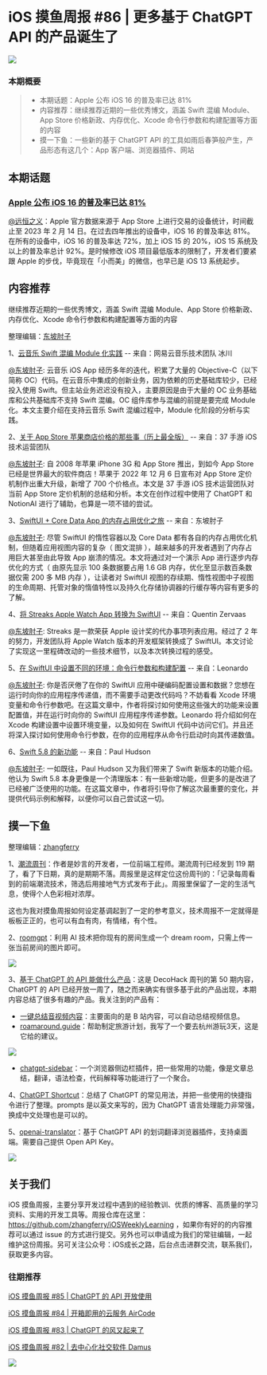 # iOS 摸鱼周报 #86 | 更多基于 ChatGPT API 的产品诞生了

![](https://cdn.zhangferry.com/Images/moyu_weekly_cover.jpeg)

### 本期概要

> * 本期话题：Apple 公布 iOS 16 的普及率已达 81%
> * 内容推荐：继续推荐近期的一些优秀博文，涵盖 Swift 混编 Module、App Store 价格新政、内存优化、Xcode 命令行参数和构建配置等方面的内容
> * 摸一下鱼：一些新的基于 ChatGPT API 的工具如雨后春笋般产生，产品形态有这几个：App 客户端、浏览器插件、网站

## 本期话题

### [Apple 公布 iOS 16 的普及率已达 81%](https://developer.apple.com/cn/support/app-store/ "Apple 公布 iOS 16 的普及率达 81%")

[@远恒之义](https://github.com/eternaljust)：Apple 官方数据来源于 App Store 上进行交易的设备统计，时间截止至 2023 年 2 月 14 日。在过去四年推出的设备中，iOS 16 的普及率达 81%。在所有的设备中，iOS 16 的普及率达 72%，加上 iOS 15 的 20%，iOS 15 系统及以上的普及率总计 92%。是时候修改 iOS 项目最低版本的限制了，开发者们要紧跟 Apple 的步伐，毕竟现在「小而美」的微信，也早已是 iOS 13 系统起步。

## 内容推荐

继续推荐近期的一些优秀博文，涵盖 Swift 混编 Module、App Store 价格新政、内存优化、Xcode 命令行参数和构建配置等方面的内容

整理编辑：[东坡肘子](https://www.fatbobman.com/)

1、[云音乐 Swift 混编 Module 化实践](https://juejin.cn/post/7207269389474037817 "云音乐 Swift 混编 Module 化实践") -- 来自：网易云音乐技术团队 冰川

[@东坡肘子](https://www.fatbobman.com/): 云音乐 iOS App 经历多年的迭代，积累了大量的 Objective-C（以下简称 OC）代码。在云音乐中集成的创新业务，因为依赖的历史基础库较少，已经投入使用 Swift。但主站业务迟迟没有投入，主要原因是由于大量的 OC 业务基础库和公共基础库不支持 Swift 混编。OC 组件库参与混编的前提是要完成 Module 化。本文主要介绍在支持云音乐 Swift 混编过程中，Module 化阶段的分析与实践。

2、[关于 App Store 苹果商店价格的那些事（历上最全版）](https://juejin.cn/post/7205562168358895671 "关于 App Store 苹果商店价格的那些事（历上最全版）") -- 来自：37 手游 iOS 技术运营团队

[@东坡肘子](https://www.fatbobman.com/): 自 2008 年苹果 iPhone 3G 和 App Store 推出，到如今 App Store 已经是世界最大的软件商店！苹果于 2022 年 12 月 6 日宣布对 App Store 定价机制作出重大升级，新增了 700 个价格点。本文是 37 手游 iOS 技术运营团队对当前 App Store 定价机制的总结和分析。本文在创作过程中使用了 ChatGPT 和 NotionAI 进行了辅助，也算是一项不错的尝试。

3、[SwiftUI + Core Data App 的内存占用优化之旅](https://www.fatbobman.com/posts/memory-usage-optimization/ "SwiftUI + Core Data App 的内存占用优化之旅") -- 来自：东坡肘子

[@东坡肘子](https://www.fatbobman.com/): 尽管 SwiftUI 的惰性容器以及 Core Data 都有各自的内存占用优化机制，但随着应用视图内容的复杂（ 图文混排 ），越来越多的开发者遇到了内存占用巨大甚至由此导致 App 崩溃的情况。本文将通过对一个演示 App 进行逐步内存优化的方式（ 由原先显示 100 条数据要占用 1.6 GB 内存，优化至显示数百条数据仅需 200 多 MB 内存 ），让读者对 SwiftUI 视图的存续期、惰性视图中子视图的生命周期、托管对象的惰值特性以及持久化存储协调器的行缓存等内容有更多的了解。

4、[将 Streaks Apple Watch App 转换为 SwiftUI](https://crunchybagel.com/converting-streaks-apple-watch-app-to-swiftui/ "将 Streaks Apple Watch App 转换为 SwiftUI") -- 来自：Quentin Zervaas

[@东坡肘子](https://www.fatbobman.com/): Streaks 是一款荣获 Apple 设计奖的代办事项列表应用。经过了 2 年的努力，开发团队将 Apple Watch 版本的开发框架转换成了 SwiftUI。本文讨论了实现这一里程碑改动的一些技术细节，以及本次转换过程的感受。

5、[在 SwiftUI 中设置不同的环境：命令行参数和构建配置](https://holyswift.app/best-ways-to-set-up-environment-in-swiftui/ "在 SwiftUI 中设置不同的环境：命令行参数和构建配置") -- 来自：Leonardo

[@东坡肘子](https://www.fatbobman.com/): 你是否厌倦了在你的 SwiftUI 应用中硬编码配置设置和数据？您想在运行时向你的应用程序传递值，而不需要手动更改代码吗？不妨看看 Xcode 环境变量和命令行参数吧。在这篇文章中，作者将探讨如何使用这些强大的功能来设置配置值，并在运行时向你的 SwiftUI 应用程序传递参数。Leonardo 将介绍如何在 Xcode 构建设置中设置环境变量，以及如何在 SwiftUI 代码中访问它们。并且还将深入探讨如何使用命令行参数，在你的应用程序从命令行启动时向其传递数值。

6、[Swift 5.8 的新功能](https://www.hackingwithswift.com/articles/256/whats-new-in-swift-5-8 "Swift 5.8 的新功能") -- 来自：Paul Hudson

[@东坡肘子](https://www.fatbobman.com/): 一如既往，Paul Hudson 又为我们带来了 Swift 新版本的功能介绍。他认为 Swift 5.8 本身更像是一个清理版本：有一些新增功能，但更多的是改进了已经被广泛使用的功能。在这篇文章中，作者将引导你了解这次最重要的变化，并提供代码示例和解释，以便你可以自己尝试这一切。


## 摸一下鱼

整理编辑：[zhangferry](https://zhangferry.com)

1、[潮流周刊](https://weekly.tw93.fun/ "潮流周刊")：作者是妙言的开发者，一位前端工程师。潮流周刊已经发到 119 期了，看了下日期，真的是期期不落。周报里是这样定位这份周刊的：「记录每周看到的前端潮流技术，筛选后用接地气方式发布于此」。周报里保留了一定的生活气息，使得个人色彩相对浓厚。

这也为我对摸鱼周报如何设定基调起到了一定的参考意义，技术周报不一定就得是板板正正的，也可以有血有肉，有情绪，有个性。

2、[roomgpt](https://www.roomgpt.io/ "roomgpt")：利用 AI 技术把你现有的房间生成一个 dream room，只需上传一张当前房间的图片即可。

![](https://cdn.zhangferry.com/Images/202303072231277.png)

3、[基于 ChatGPT 的 API 能做什么产品](https://decohack.zhubai.love/posts/2244447748458225664 "基于 ChatGPT 的 API 能做什么产品")：这是 DecoHack 周刊的第 50 期内容，ChatGPT 的 API 已经开放一周了，随之而来确实有很多基于此的产品出现，本期内容总结了很多有趣的产品。我关注到的产品有：

* [一键总结音视频内容](https://b.jimmylv.cn/ "一键总结音视频内容")：主要面向的是 B 站内容，可以自动总结视频信息。
* [roamaround.guide](https://roamaround.guide/ "roamaround.guide")：帮助制定旅游计划，我写了一个要去杭州游玩3天，这是它给的建议。

![](https://cdn.zhangferry.com/Images/202303072303406.png)

* [chatgpt-sidebar](https://chatgpt-sidebar.com/ "chatgpt-sidebar")：一个浏览器侧边栏插件，把一些常用的功能，像是文章总结，翻译，语法检查，代码解释等功能进行了一个聚合。

4、[ChatGPT Shortcut](https://newzone.top/chatgpt/ "ChatGPT Shortcut")：总结了 ChatGPT 的常见用法，并把一些使用的快捷指令进行了整理。prompts 是以英文来写的，因为 ChatGPT 语言处理能力非常强，换成中文处理也是可以的。

5、[openai-translator](https://github.com/yetone/openai-translator)：基于 ChatGPT API 的划词翻译浏览器插件，支持桌面端。需要自己提供 Open API Key。

![](https://cdn.zhangferry.com/Images/223200182-6a1d2a02-3fe0-4723-bdae-99d8b7212a33.gif)

## 关于我们

iOS 摸鱼周报，主要分享开发过程中遇到的经验教训、优质的博客、高质量的学习资料、实用的开发工具等。周报仓库在这里：https://github.com/zhangferry/iOSWeeklyLearning ，如果你有好的的内容推荐可以通过 issue 的方式进行提交。另外也可以申请成为我们的常驻编辑，一起维护这份周报。另可关注公众号：iOS成长之路，后台点击进群交流，联系我们，获取更多内容。

### 往期推荐

[iOS 摸鱼周报 #85 | ChatGPT 的 API 开放使用](https://mp.weixin.qq.com/s/Hhb7ZCDDqEcpIRTlUKiGTQ)

[iOS 摸鱼周报 #84 | 开箱即用的云服务 AirCode](https://mp.weixin.qq.com/s/fKutqWAHfzkbbFgYCvPfIA)

[iOS 摸鱼周报 #83 | ChatGPT 的风又起来了](https://mp.weixin.qq.com/s/Ty95hGBIevHaJQ5TU774aQ)

[iOS 摸鱼周报 #82 | 去中心化社交软件 Damus](https://mp.weixin.qq.com/s/ck4Jn4Cq-yOs_mjAO-WacA)

![](https://cdn.zhangferry.com/Images/WechatIMG384.jpeg)
